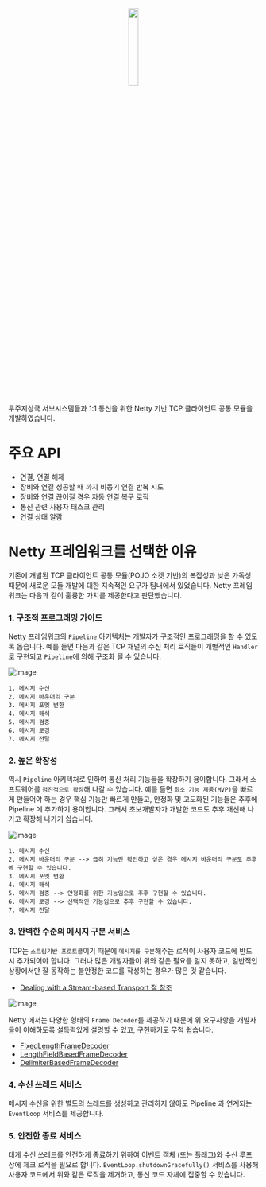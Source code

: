 <center><img src="https://user-images.githubusercontent.com/34666301/121111148-576f1e80-c849-11eb-8210-f03fb126fd62.png" width="20%" height="20%"></center>

우주지상국 서브시스템들과 1:1 통신을 위한 Netty 기반 TCP 클라이언트 공통 모듈을 개발하였습니다. 


# 주요 API 
- 연결, 연결 해제
- 장비와 연결 성공할 때 까지 비동기 연결 반복 시도
- 장비와 연결 끊어질 경우 자동 연결 복구 로직
- 통신 관련 사용자 태스크 관리
- 연결 상태 알람


# Netty 프레임워크를 선택한 이유
기존에 개발된 TCP 클라이언트 공통 모듈(POJO 소켓 기반)의 복잡성과 낮은 가독성 때문에 새로운 모듈 개발에 대한 지속적인 요구가 팀내에서 있었습니다. Netty 프레임워크는 다음과 같이 훌륭한 가치를 제공한다고 판단했습니다. 

### 1. 구조적 프로그래밍 가이드
Netty 프레임워크의 `Pipeline` 아키텍처는 개발자가 구조적인 프로그래밍을 할 수 있도록 돕습니다. 예를 들면 다음과 같은 TCP 채널의 수신 처리 로직들이 개별적인 `Handler`로 구현되고 `Pipeline`에 의해 구조화 될 수 있습니다. 

![image](https://user-images.githubusercontent.com/34666301/121465432-c5097f00-c9f0-11eb-847c-13245141b913.png)
```
1. 메시지 수신  
2. 메시지 바운더리 구분
3. 메시지 포멧 변환 
4. 메시지 해석 
5. 메시지 검증 
6. 메시지 로깅 
7. 메시지 전달
```


### 2. 높은 확장성 
역시 `Pipeline` 아키텍처로 인하여 통신 처리 기능들을 확장하기 용이합니다. 그래서 소프트웨어를 `점진적으로 확장`해 나갈 수 있습니다. 예를 들면 `최소 기능 제품(MVP)`을 빠르게 만들어야 하는 경우 핵심 기능만 빠르게 만들고, 안정화 및 고도화된 기능들은 추후에 Pipeline 에 추가하기 용이합니다. 그래서 초보개발자가 개발한 코드도 추후 개선해 나가고 확장해 나가기 쉽습니다. 

![image](https://user-images.githubusercontent.com/34666301/121465481-d94d7c00-c9f0-11eb-9f77-3ab4403dc620.png)


```
1. 메시지 수신 
2. 메시지 바운더리 구분 --> 급히 기능만 확인하고 싶은 경우 메시지 바운더리 구분도 추후에 구현할 수 있습니다. 
3. 메시지 포멧 변환 
4. 메시지 해석 
5. 메시지 검증 --> 안정화를 위한 기능임으로 추후 구현할 수 있습니다.
6. 메시지 로깅 --> 선택적인 기능임으로 추후 구현할 수 있습니다. 
7. 메시지 전달
``` 



### 3. 완벽한 수준의 메시지 구분 서비스
TCP는 `스트림기반 프로토콜`이기 때문에 `메시지를 구분`해주는 로직이 사용자 코드에 반드시 추가되어야 합니다. 그러나 많은 개발자들이 위와 같은 필요를 알지 못하고, 일반적인 상황에서만 잘 동작하는 불안정한 코드를 작성하는 경우가 많은 것 같습니다. 

- [Dealing with a Stream-based Transport 절 참조
](https://netty.io/wiki/user-guide-for-4.x.html)

![image](https://user-images.githubusercontent.com/34666301/121465849-55e05a80-c9f1-11eb-9f92-5b479c1b9d2f.png)

Netty 에서는 다양한 형태의 `Frame Decoder`를 제공하기 때문에 위 요구사항을 개발자들이 이해하도록 설득력있게 설명할 수 있고, 구현하기도 무척 쉽습니다. 
- [FixedLengthFrameDecoder](https://netty.io/4.0/api/io/netty/handler/codec/FixedLengthFrameDecoder.html)
- [LengthFieldBasedFrameDecoder](https://netty.io/4.0/api/io/netty/handler/codec/LengthFieldBasedFrameDecoder.html)
- [DelimiterBasedFrameDecoder](https://netty.io/4.0/api/io/netty/handler/codec/DelimiterBasedFrameDecoder.html)


### 4. 수신 쓰레드 서비스 
메시지 수신을 위한 별도의 쓰레드를 생성하고 관리하지 않아도 Pipeline 과 연계되는 `EventLoop` 서비스를 제공합니다. 


### 5. 안전한 종료 서비스 
대게 수신 쓰레드를 안전하게 종료하기 위하여 이벤트 객체 (또는 플래그)와 수신 루프상에 체크 로직을 필요로 합니다. `EventLoop.shutdownGracefully()` 서비스를 사용해 사용자 코드에서 위와 같은 로직을 제거하고, 통신 코드 자체에 집중할 수 있습니다. 

